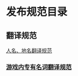 <script setup lang='ts'>
import { ElCollapse, ElCollapseItem } from 'element-plus';
import 'element-plus/es/components/collapse/style/css'
</script>

<style scoped lang="scss">
.el-collapse-item__header {
  user-select: none;

  h3 {
    margin: 0;
  }
}

.el-collapse-item__content {
  p {
    font-size: 1rem;
  }
}

.red {
  color: red;
}

.underline {
  text-decoration: underline;
}

li::marker {
  font-size: 1rem;
}
</style>

# 发布规范目录

## 翻译规范

[人名、地名翻译规范](translation/character-names-and-locations)

### [游戏内专有名词翻译规范](translation/ingame-terms)

[//]: # '## 发布规范'
[//]: #
[//]: # '### [PV 技能标准模板](publication/pv-skills)'
